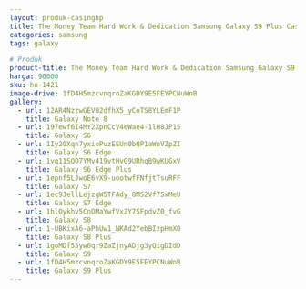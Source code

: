 ```yaml
---
layout: produk-casinghp
title: The Money Team Hard Work & Dedication Samsung Galaxy S9 Plus Case
categories: samsung
tags: galaxy

# Produk
product-title: The Money Team Hard Work & Dedication Samsung Galaxy S9 Plus Case
harga: 90000
sku: hn-1421
image-drive: 1fD4H5mzcvnqroZaKGDY9E5FEYPCNuWnB
gallery:
  - url: 12AR4NzzwGEV02dfhX5_yCoTS8YLEmF1P
    title: Galaxy Note 8
  - url: 197ewf6I4MY2XpnCcV4eWae4-1lH8JP15
    title: Galaxy S6
  - url: 1Iy20Xqn7yxioPuzEEUn0bQP1aWnVZpZI
    title: Galaxy S6 Edge
  - url: 1vq11SQO7YMv419vtHvG9URhqB9wKUGxV
    title: Galaxy S6 Edge Plus
  - url: 1epnf5LJwoE6vX9-uootwfFNfjtTsuRFF
    title: Galaxy S7
  - url: 1ec9JellLejzgW5TFAdy_8MS2Vf75xMeU
    title: Galaxy S7 Edge
  - url: 1hlOykhv5CnOMaYwfVxZY7SFpdvZ0_fvG
    title: Galaxy S8
  - url: 1-UBKixA6-aPhUw1_NKAd2YebBIzpHmX0
    title: Galaxy S8 Plus
  - url: 1goMDf55yw6qr9ZaZjnyADjg3yQigDIdD
    title: Galaxy S9
  - url: 1fD4H5mzcvnqroZaKGDY9E5FEYPCNuWnB
    title: Galaxy S9 Plus
---
```


